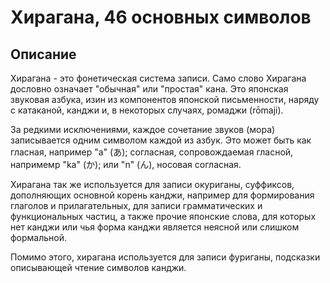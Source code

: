 <h1>Хирагана, 46 основных символов</h1>
<h2>Описание</h2>
<p>Хирагана - это фонетическая система записи. Само слово Хирагана дословно означает 
"обычная" или "простая" кана. Это японская звуковая азбука, изин из компонентов японской
 письменности, наряду с катаканой, канджи и, в некоторых случаях, ромаджи (rōmaji).</p>
<p>За редкими исключениями, каждое сочетание звуков (мора) записывается одним символом каждой из азбук. 
Это может быть как гласная, например "a" (あ); согласная, сопровождаемая гласной, напримемр "ka" 
(か); или "n" (ん), носовая согласная.</p>
<p>Хирагана так же используется для записи окуриганы, суффиксов, дополняющих основной корень канджи, например 
для формирования глаголов и прилагательных, для записи грамматических и функциональных частиц, 
а также прочие японские слова, для которых нет канджи или чья форма канджи является неясной или слишком формальной.</p>
<p>Помимо этого, хирагана используется для записи фуриганы, подсказки описывающей чтение символов канджи.</p>
